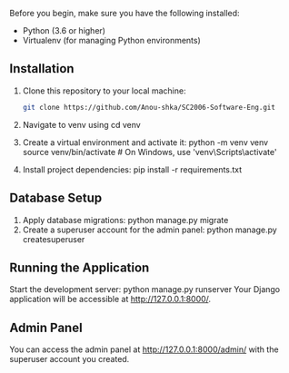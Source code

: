 Before you begin, make sure you have the following installed:

- Python (3.6 or higher)
- Virtualenv (for managing Python environments)

## Installation

1. Clone this repository to your local machine:

   ```bash
   git clone https://github.com/Anou-shka/SC2006-Software-Eng.git

2. Navigate to venv using cd venv
3. Create a virtual environment and activate it:
   python -m venv venv
   source venv/bin/activate   # On Windows, use 'venv\Scripts\activate'
4. Install project dependencies:
   pip install -r requirements.txt
   
## Database Setup

1. Apply database migrations:
   python manage.py migrate
2. Create a superuser account for the admin panel:
   python manage.py createsuperuser

## Running the Application
Start the development server:
python manage.py runserver
Your Django application will be accessible at http://127.0.0.1:8000/.
   
## Admin Panel
You can access the admin panel at http://127.0.0.1:8000/admin/ with the superuser account you created.

   
